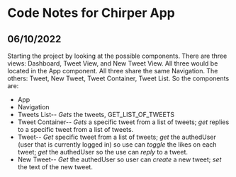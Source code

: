 # Code Notes for Chirper App

## 06/10/2022

Starting the project by looking at the possible components. There are three views: Dashboard, Tweet View, and New Tweet View. All three would be located in the App component. All three share the same Navigation. The others: Tweet, New Tweet, Tweet Container, Tweet List. So the components are:

- App
- Navigation
- Tweets List-- _Gets_ the tweets, GET_LIST_OF_TWEETS
- Tweet Container-- _Gets_ a specific tweet from a list of tweets; _get_ replies to a specific tweet from a list of tweets.
- Tweet-- _Get_ specific tweet from a list of tweets; _get_ the authedUser (user that is currently logged in) so use can _toggle_ the likes on each tweet; _get_ the authedUser so the use can _reply_ to a tweet.
- New Tweet-- _Get_ the authedUser so user can _create_ a new tweet; _set_ the text of the new tweet.
